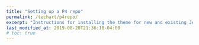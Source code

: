 ```yaml
---
title: "Setting up a P4 repo"
permalink: /techart/p4repo/
excerpt: "Instructions for installing the theme for new and existing Jekyll based sites."
last_modified_at: 2019-08-20T21:36:18-04:00
# toc: true
---
```


